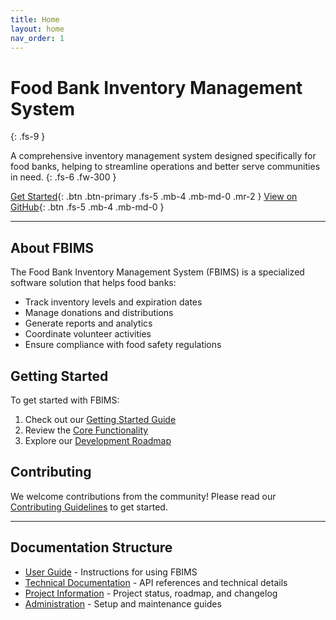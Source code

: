 ```yaml
---
title: Home
layout: home
nav_order: 1
---
```


# Food Bank Inventory Management System
{: .fs-9 }

A comprehensive inventory management system designed specifically for food banks, helping to streamline operations and better serve communities in need.
{: .fs-6 .fw-300 }

[Get Started](/fbims-docs/user-guide/getting-started){: .btn .btn-primary .fs-5 .mb-4 .mb-md-0 .mr-2 }
[View on GitHub](https://github.com/codevalve/foodbank){: .btn .fs-5 .mb-4 .mb-md-0 }

---

## About FBIMS

The Food Bank Inventory Management System (FBIMS) is a specialized software solution that helps food banks:

- Track inventory levels and expiration dates
- Manage donations and distributions
- Generate reports and analytics
- Coordinate volunteer activities
- Ensure compliance with food safety regulations

## Getting Started

To get started with FBIMS:

1. Check out our [Getting Started Guide](/fbims-docs/user-guide/getting-started)
2. Review the [Core Functionality](/fbims-docs/Charity_Food_Bank_App_Core_Functionality)
3. Explore our [Development Roadmap](/fbims-docs/Charity_Food_Bank_App_Development_Roadmap)

## Contributing

We welcome contributions from the community! Please read our [Contributing Guidelines](/fbims-docs/contributing) to get started.

---

## Documentation Structure

- [User Guide](/fbims-docs/user-guide) - Instructions for using FBIMS
- [Technical Documentation](/fbims-docs/technical) - API references and technical details
- [Project Information](/fbims-docs/project) - Project status, roadmap, and changelog
- [Administration](/fbims-docs/admin) - Setup and maintenance guides
